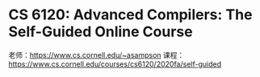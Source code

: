 # CS 6120: Advanced Compilers: The Self-Guided Online Course

老师：https://www.cs.cornell.edu/~asampson
课程：https://www.cs.cornell.edu/courses/cs6120/2020fa/self-guided
